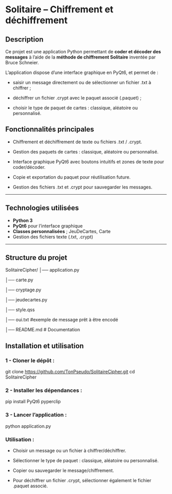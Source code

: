 # Solitaire – Chiffrement et déchiffrement

## Description
Ce projet est une application Python permettant de **coder et décoder des messages** à l’aide de la **méthode de chiffrement Solitaire** inventée par Bruce Schneier.  

L’application dispose d’une interface graphique en PyQt6, et permet de :

- saisir un message directement ou de sélectionner un fichier .txt à chiffrer ;

- déchiffrer un fichier .crypt avec le paquet associé (.paquet) ;

- choisir le type de paquet de cartes : classique, aléatoire ou personnalisé.


## Fonctionnalités principales

- Chiffrement et déchiffrement de texte ou fichiers .txt / .crypt.

- Gestion des paquets de cartes : classique, aléatoire ou personnalisé.

- Interface graphique PyQt6 avec boutons intuitifs et zones de texte pour coder/décoder.

- Copie et exportation du paquet pour réutilisation future.

- Gestion des fichiers .txt et .crypt pour sauvegarder les messages.
---

## Technologies utilisées
- **Python 3**  
- **PyQt6** pour l’interface graphique  
- **Classes personnalisées** ; JeuDeCartes, Carte 
- Gestion des fichiers texte (.txt, .crypt) 

---

## Structure du projet


SolitaireCipher/
│── application.py

│── carte.py

│── cryptage.py

│── jeudecartes.py

│── style.qss

│── oui.txt #exemple de message prêt à être encodé

│── README.md # Documentation

## Installation et utilisation
### 1 - Cloner le dépôt :
git clone https://github.com/TonPseudo/SolitaireCipher.git
cd SolitaireCipher

### 2 - Installer les dépendances :
pip install PyQt6 pyperclip

### 3 - Lancer l’application :
python application.py

### Utilisation :

- Choisir un message ou un fichier à chiffrer/déchiffrer.

- Sélectionner le type de paquet : classique, aléatoire ou personnalisé.

- Copier ou sauvegarder le message/chiffrement.

- Pour déchiffrer un fichier .crypt, sélectionner également le fichier .paquet associé.
